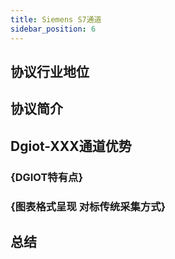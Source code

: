 ```yaml
---
title: Siemens S7通道
sidebar_position: 6
---
```

## 协议行业地位

## 协议简介

## **Dgiot-XXX通道优势**

### {DGIOT特有点}

### {图表格式呈现 对标传统采集方式}

## 总结
